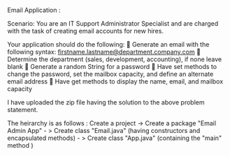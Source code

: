 Email Application :

Scenario: You are an IT Support Administrator Specialist and are charged with the task of creating email accounts for new hires.

Your application should do the following:
 Generate an email with the following syntax: firstname.lastname@department.company.com
 Determine the department (sales, development, accounting), if none leave blank
 Generate a random String for a password
 Have set methods to change the password, set the mailbox capacity, and define an alternate
email address
 Have get methods to display the name, email, and mailbox capacity

I have uploaded the zip file having the solution to the above problem statement.

The heirarchy is as follows :
Create a project -> Create a package "Email Admin App" - > Create class "Email.java" (having constructors and encapsulated methods)
                                                       - > Create class "App.java" (containing the "main" method )
